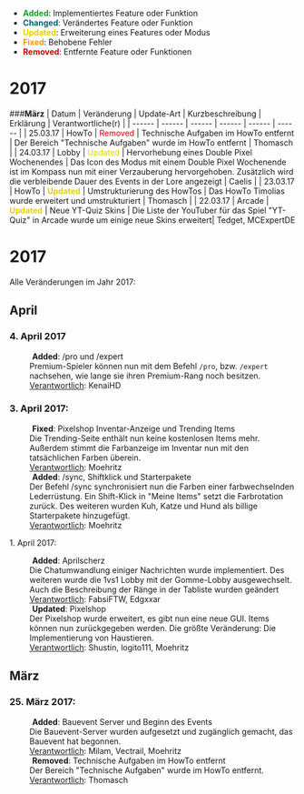 - <strong><span style="color:#199F29">Added</span></strong>: Implementiertes Feature oder Funktion
- <strong><span style="color:#00646F">Changed</span></strong>: Verändertes Feature oder Funktion
- <strong><span style="color:#E4D100">Updated</span></strong>: Erweiterung eines Features oder Modus
- <strong><span style="color:#F99500">Fixed</span></strong>: Behobene Fehler
- <strong><span style="color:#CF0101">Removed</span></strong>: Entfernte Feature oder Funktionen


# 2017

###<strong>März</strong>
| Datum | Veränderung | Update-Art | Kurzbeschreibung | Erklärung | Verantwortliche(r) |
| ------ | ------ | ------ | ------ | ------ | ------ |
| 25.03.17 | HowTo | <span style="color:#CF0101">Removed</span> | Technische Aufgaben im HowTo entfernt | Der Bereich "Technische Aufgaben" wurde im HowTo entfernt | Thomasch |
| 24.03.17 | Lobby | <span style="color:#E4D100">Updated</span> | Hervorhebung eines Double Pixel Wochenendes | Das Icon des Modus mit einem Double Pixel Wochenende ist im Kompass nun mit einer Verzauberung hervorgehoben. Zusätzlich wird die verbleibende Dauer des Events in der Lore angezeigt | Caelis |
| 23.03.17 | HowTo | <strong><span style="color:#E4D100">Updated</span></strong> | Umstrukturierung des HowTos | Das HowTo Timolias wurde erweitert und umstrukturiert | Thomasch |
| 22.03.17 | Arcade | <strong><span style="color:#E4D100">Updated</span></strong> | Neue YT-Quiz Skins | Die Liste der YouTuber für das Spiel "YT-Quiz" in Arcade wurde um einige neue Skins erweitert| Tedget, MCExpertDE




# 2017
Alle Veränderungen im Jahr 2017:

## April
### 4. April 2017
<dl>
  <dd><b>Added</b>: /pro und /expert</dd>
  <dd style="margin-left: 7%;">Premium-Spieler können nun mit dem Befehl <code>/pro</code>, bzw. <code>/expert</code> nachsehen, wie lange sie ihren Premium-Rang noch besitzen.</dd>
  <dd style="margin-left: 7%;"><u>Verantwortlich</u>: KenaiHD</dd>
  <dd></dd>
</dl>

### 3. April 2017:
<dl>
  <dd><b>Fixed</b>: Pixelshop Inventar-Anzeige und Trending Items</dd>
  <dd style="margin-left: 7%;">Die Trending-Seite enthält nun keine kostenlosen Items mehr. Außerdem stimmt die Farbanzeige im Inventar nun mit den tatsächlichen Farben überein.</dd>
  <dd style="margin-left: 7%;"><u>Verantwortlich</u>: Moehritz</dd>
  <dd></dd>
  <dd><b>Added</b>: /sync, Shiftklick und Starterpakete</dd>
   <dd style="margin-left: 7%;">Der Befehl /sync synchronisiert nun die Farben einer farbwechselnden Lederrüstung. Ein Shift-Klick in "Meine Items" setzt die Farbrotation zurück. 
   Des weiteren wurden Kuh, Katze und Hund als billige Starterpakete hinzugefügt.</dd>
   <dd style="margin-left: 7%;"><u>Verantwortlich</u>: Moehritz</dd>
   </dd>
</dl

### 1. April 2017:
<dl>
  <dd><b>Added</b>: Aprilscherz</dd>
  <dd style="margin-left: 7%;">Die Chatumwandlung einiger Nachrichten wurde implementiert. Des weiteren wurde die 1vs1 Lobby mit der Gomme-Lobby ausgewechselt. Auch die Beschreibung der Ränge in der Tabliste wurden geändert</dd>
  <dd style="margin-left: 7%;"><u>Verantwortlich</u>: FabsiFTW, Edgxxar</dd>
  <dd></dd>
  <dd><b>Updated</b>: Pixelshop</dd>
  <dd style="margin-left: 7%;">Der Pixelshop wurde erweitert, es gibt nun eine neue GUI. Items können nun zurückgegeben werden. Die größte Veränderung: Die Implementierung von Haustieren.</dd>
  <dd style="margin-left: 7%;"><u>Verantwortlich</u>: Shustin, logito111, Moehritz</dd>
  <dd></dd>
</dl>

## März
### 25. März 2017:
<dl>
  <dd><b>Added</b>: Bauevent Server und Beginn des Events</dd>
  <dd style="margin-left: 7%;">Die Bauevent-Server wurden aufgesetzt und zugänglich gemacht, das Bauevent hat begonnen.</dd>
  <dd style="margin-left: 7%;"><u>Verantwortlich</u>: Milam, Vectrail, Moehritz</dd>
  <dd></dd>
  <dd><b>Removed</b>: Technische Aufgaben im HowTo entfernt</dd>
  <dd style="margin-left: 7%;">Der Bereich "Technische Aufgaben" wurde im HowTo entfernt.</dd>
  <dd style="margin-left: 7%;"><u>Verantwortlich</u>: Thomasch</dd>
  <dd></dd>
</dl>
